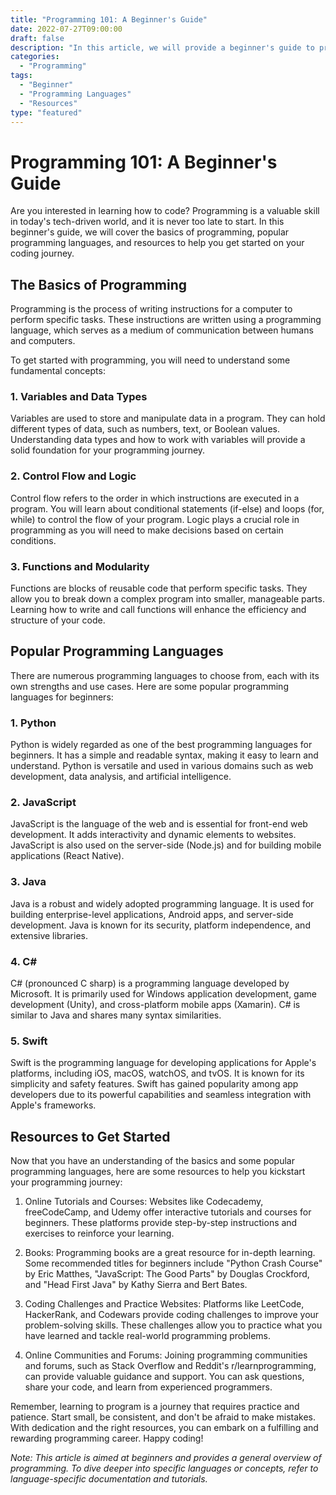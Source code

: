 ```yaml
---
title: "Programming 101: A Beginner's Guide"
date: 2022-07-27T09:00:00
draft: false
description: "In this article, we will provide a beginner's guide to programming, covering the basics, common programming languages, and resources to get started."
categories:
  - "Programming"
tags:
  - "Beginner"
  - "Programming Languages"
  - "Resources"
type: "featured"
---
```


# Programming 101: A Beginner's Guide

Are you interested in learning how to code? Programming is a valuable skill in today's tech-driven world, and it is never too late to start. In this beginner's guide, we will cover the basics of programming, popular programming languages, and resources to help you get started on your coding journey.

## The Basics of Programming

Programming is the process of writing instructions for a computer to perform specific tasks. These instructions are written using a programming language, which serves as a medium of communication between humans and computers.

To get started with programming, you will need to understand some fundamental concepts:

### 1. Variables and Data Types

Variables are used to store and manipulate data in a program. They can hold different types of data, such as numbers, text, or Boolean values. Understanding data types and how to work with variables will provide a solid foundation for your programming journey.

### 2. Control Flow and Logic

Control flow refers to the order in which instructions are executed in a program. You will learn about conditional statements (if-else) and loops (for, while) to control the flow of your program. Logic plays a crucial role in programming as you will need to make decisions based on certain conditions.

### 3. Functions and Modularity

Functions are blocks of reusable code that perform specific tasks. They allow you to break down a complex program into smaller, manageable parts. Learning how to write and call functions will enhance the efficiency and structure of your code.

## Popular Programming Languages

There are numerous programming languages to choose from, each with its own strengths and use cases. Here are some popular programming languages for beginners:

### 1. Python

Python is widely regarded as one of the best programming languages for beginners. It has a simple and readable syntax, making it easy to learn and understand. Python is versatile and used in various domains such as web development, data analysis, and artificial intelligence.

### 2. JavaScript

JavaScript is the language of the web and is essential for front-end web development. It adds interactivity and dynamic elements to websites. JavaScript is also used on the server-side (Node.js) and for building mobile applications (React Native).

### 3. Java

Java is a robust and widely adopted programming language. It is used for building enterprise-level applications, Android apps, and server-side development. Java is known for its security, platform independence, and extensive libraries.

### 4. C#

C# (pronounced C sharp) is a programming language developed by Microsoft. It is primarily used for Windows application development, game development (Unity), and cross-platform mobile apps (Xamarin). C# is similar to Java and shares many syntax similarities.

### 5. Swift

Swift is the programming language for developing applications for Apple's platforms, including iOS, macOS, watchOS, and tvOS. It is known for its simplicity and safety features. Swift has gained popularity among app developers due to its powerful capabilities and seamless integration with Apple's frameworks.

## Resources to Get Started

Now that you have an understanding of the basics and some popular programming languages, here are some resources to help you kickstart your programming journey:

1. Online Tutorials and Courses: Websites like Codecademy, freeCodeCamp, and Udemy offer interactive tutorials and courses for beginners. These platforms provide step-by-step instructions and exercises to reinforce your learning.

2. Books: Programming books are a great resource for in-depth learning. Some recommended titles for beginners include "Python Crash Course" by Eric Matthes, "JavaScript: The Good Parts" by Douglas Crockford, and "Head First Java" by Kathy Sierra and Bert Bates.

3. Coding Challenges and Practice Websites: Platforms like LeetCode, HackerRank, and Codewars provide coding challenges to improve your problem-solving skills. These challenges allow you to practice what you have learned and tackle real-world programming problems.

4. Online Communities and Forums: Joining programming communities and forums, such as Stack Overflow and Reddit's r/learnprogramming, can provide valuable guidance and support. You can ask questions, share your code, and learn from experienced programmers.

Remember, learning to program is a journey that requires practice and patience. Start small, be consistent, and don't be afraid to make mistakes. With dedication and the right resources, you can embark on a fulfilling and rewarding programming career. Happy coding!

*Note: This article is aimed at beginners and provides a general overview of programming. To dive deeper into specific languages or concepts, refer to language-specific documentation and tutorials.*


